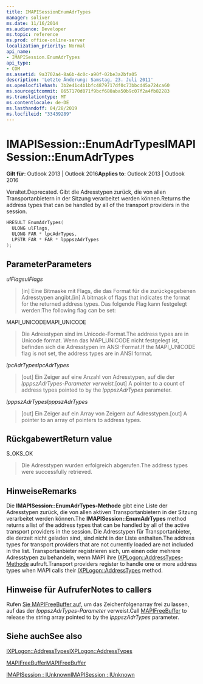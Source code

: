 ```yaml
---
title: IMAPISessionEnumAdrTypes
manager: soliver
ms.date: 11/16/2014
ms.audience: Developer
ms.topic: reference
ms.prod: office-online-server
localization_priority: Normal
api_name:
- IMAPISession.EnumAdrTypes
api_type:
- COM
ms.assetid: 9a3702a4-8a6b-4c0c-a90f-02be3a2bfa05
description: 'Letzte Änderung: Samstag, 23. Juli 2011'
ms.openlocfilehash: 3b2e41c4b1bfc4879717df0c73bbcd45a724ca60
ms.sourcegitcommit: 8657170d071f9bcf680aba50b9c07f2a4fb82283
ms.translationtype: MT
ms.contentlocale: de-DE
ms.lasthandoff: 04/28/2019
ms.locfileid: "33439289"
---
```

# <a name="imapisessionenumadrtypes"></a><span data-ttu-id="b9276-103">IMAPISession::EnumAdrTypes</span><span class="sxs-lookup"><span data-stu-id="b9276-103">IMAPISession::EnumAdrTypes</span></span>

  
  
<span data-ttu-id="b9276-104">**Gilt für**: Outlook 2013 | Outlook 2016</span><span class="sxs-lookup"><span data-stu-id="b9276-104">**Applies to**: Outlook 2013 | Outlook 2016</span></span> 
  
<span data-ttu-id="b9276-105">Veraltet.</span><span class="sxs-lookup"><span data-stu-id="b9276-105">Deprecated.</span></span> <span data-ttu-id="b9276-106">Gibt die Adresstypen zurück, die von allen Transportanbietern in der Sitzung verarbeitet werden können.</span><span class="sxs-lookup"><span data-stu-id="b9276-106">Returns the address types that can be handled by all of the transport providers in the session.</span></span> 
  
```cpp
HRESULT EnumAdrTypes(
  ULONG ulFlags,
  ULONG FAR * lpcAdrTypes,
  LPSTR FAR * FAR * lpppszAdrTypes
);
```

## <a name="parameters"></a><span data-ttu-id="b9276-107">Parameter</span><span class="sxs-lookup"><span data-stu-id="b9276-107">Parameters</span></span>

 <span data-ttu-id="b9276-108">_ulFlags_</span><span class="sxs-lookup"><span data-stu-id="b9276-108">_ulFlags_</span></span>
  
> <span data-ttu-id="b9276-109">[in] Eine Bitmaske mit Flags, die das Format für die zurückgegebenen Adresstypen angibt.</span><span class="sxs-lookup"><span data-stu-id="b9276-109">[in] A bitmask of flags that indicates the format for the returned address types.</span></span> <span data-ttu-id="b9276-110">Das folgende Flag kann festgelegt werden:</span><span class="sxs-lookup"><span data-stu-id="b9276-110">The following flag can be set:</span></span>
    
<span data-ttu-id="b9276-111">MAPI_UNICODE</span><span class="sxs-lookup"><span data-stu-id="b9276-111">MAPI_UNICODE</span></span> 
  
> <span data-ttu-id="b9276-112">Die Adresstypen sind im Unicode-Format.</span><span class="sxs-lookup"><span data-stu-id="b9276-112">The address types are in Unicode format.</span></span> <span data-ttu-id="b9276-113">Wenn das MAPI_UNICODE nicht festgelegt ist, befinden sich die Adresstypen im ANSI-Format.</span><span class="sxs-lookup"><span data-stu-id="b9276-113">If the MAPI_UNICODE flag is not set, the address types are in ANSI format.</span></span>
    
 <span data-ttu-id="b9276-114">_lpcAdrTypes_</span><span class="sxs-lookup"><span data-stu-id="b9276-114">_lpcAdrTypes_</span></span>
  
> <span data-ttu-id="b9276-115">[out] Ein Zeiger auf eine Anzahl von Adresstypen, auf die der _lpppszAdrTypes-Parameter verweist._</span><span class="sxs-lookup"><span data-stu-id="b9276-115">[out] A pointer to a count of address types pointed to by the  _lpppszAdrTypes_ parameter.</span></span> 
    
 <span data-ttu-id="b9276-116">_lpppszAdrTypes_</span><span class="sxs-lookup"><span data-stu-id="b9276-116">_lpppszAdrTypes_</span></span>
  
> <span data-ttu-id="b9276-117">[out] Ein Zeiger auf ein Array von Zeigern auf Adresstypen.</span><span class="sxs-lookup"><span data-stu-id="b9276-117">[out] A pointer to an array of pointers to address types.</span></span>
    
## <a name="return-value"></a><span data-ttu-id="b9276-118">Rückgabewert</span><span class="sxs-lookup"><span data-stu-id="b9276-118">Return value</span></span>

<span data-ttu-id="b9276-119">S_OK</span><span class="sxs-lookup"><span data-stu-id="b9276-119">S_OK</span></span> 
  
> <span data-ttu-id="b9276-120">Die Adresstypen wurden erfolgreich abgerufen.</span><span class="sxs-lookup"><span data-stu-id="b9276-120">The address types were successfully retrieved.</span></span>
    
## <a name="remarks"></a><span data-ttu-id="b9276-121">Hinweise</span><span class="sxs-lookup"><span data-stu-id="b9276-121">Remarks</span></span>

<span data-ttu-id="b9276-122">Die **IMAPISession::EnumAdrTypes-Methode** gibt eine Liste der Adresstypen zurück, die von allen aktiven Transportanbietern in der Sitzung verarbeitet werden können.</span><span class="sxs-lookup"><span data-stu-id="b9276-122">The **IMAPISession::EnumAdrTypes** method returns a list of the address types that can be handled by all of the active transport providers in the session.</span></span> <span data-ttu-id="b9276-123">Die Adresstypen für Transportanbieter, die derzeit nicht geladen sind, sind nicht in der Liste enthalten.</span><span class="sxs-lookup"><span data-stu-id="b9276-123">The address types for transport providers that are not currently loaded are not included in the list.</span></span> <span data-ttu-id="b9276-124">Transportanbieter registrieren sich, um einen oder mehrere Adresstypen zu behandeln, wenn MAPI ihre [IXPLogon::AddressTypes-Methode](ixplogon-addresstypes.md) aufruft.</span><span class="sxs-lookup"><span data-stu-id="b9276-124">Transport providers register to handle one or more address types when MAPI calls their [IXPLogon::AddressTypes](ixplogon-addresstypes.md) method.</span></span> 
  
## <a name="notes-to-callers"></a><span data-ttu-id="b9276-125">Hinweise für Aufrufer</span><span class="sxs-lookup"><span data-stu-id="b9276-125">Notes to callers</span></span>

<span data-ttu-id="b9276-126">Rufen [Sie MAPIFreeBuffer auf,](mapifreebuffer.md) um das Zeichenfolgenarray frei zu lassen, auf das der  _lpppszAdrTypes-Parameter_ verweist.</span><span class="sxs-lookup"><span data-stu-id="b9276-126">Call [MAPIFreeBuffer](mapifreebuffer.md) to release the string array pointed to by the  _lpppszAdrTypes_ parameter.</span></span> 
  
## <a name="see-also"></a><span data-ttu-id="b9276-127">Siehe auch</span><span class="sxs-lookup"><span data-stu-id="b9276-127">See also</span></span>



[<span data-ttu-id="b9276-128">IXPLogon::AddressTypes</span><span class="sxs-lookup"><span data-stu-id="b9276-128">IXPLogon::AddressTypes</span></span>](ixplogon-addresstypes.md)
  
[<span data-ttu-id="b9276-129">MAPIFreeBuffer</span><span class="sxs-lookup"><span data-stu-id="b9276-129">MAPIFreeBuffer</span></span>](mapifreebuffer.md)
  
[<span data-ttu-id="b9276-130">IMAPISession : IUnknown</span><span class="sxs-lookup"><span data-stu-id="b9276-130">IMAPISession : IUnknown</span></span>](imapisessioniunknown.md)

